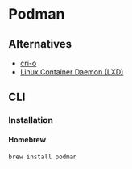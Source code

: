 # Podman

## Alternatives

- [cri-o](/cri-o.md)
- [Linux Container Daemon (LXD)](/lxd.md)

## CLI

### Installation

#### Homebrew

```sh
brew install podman
```
